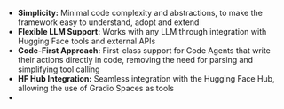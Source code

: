 - **Simplicity:** Minimal code complexity and abstractions, to make the framework easy to understand, adopt and extend
- **Flexible LLM Support:** Works with any LLM through integration with Hugging Face tools and external APIs
- **Code-First Approach:** First-class support for Code Agents that write their actions directly in code, removing the need for parsing and simplifying tool calling
- **HF Hub Integration:** Seamless integration with the Hugging Face Hub, allowing the use of Gradio Spaces as tools
- 